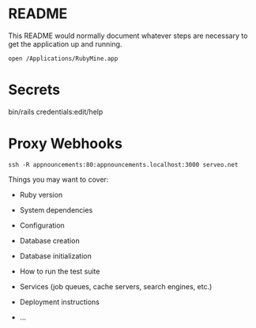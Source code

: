 # README

This README would normally document whatever steps are necessary to get the
application up and running.

```
open /Applications/RubyMine.app
```

# Secrets
bin/rails credentials:edit/help

# Proxy Webhooks
`ssh -R appnouncements:80:appnouncements.localhost:3000 serveo.net`

Things you may want to cover:

* Ruby version

* System dependencies

* Configuration

* Database creation

* Database initialization

* How to run the test suite

* Services (job queues, cache servers, search engines, etc.)

* Deployment instructions

* ...
